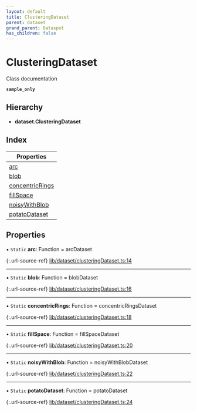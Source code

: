 ```yaml
---
layout: default
title: ClusteringDataset
parent: dataset
grand_parent: Dataspot
has_children: false
---
```


# ClusteringDataset

Class documentation

**`sample_only`** 

<div class="running-sample">
    <span class="running-sample-container" data-ref="documentation/clusteringDataset"></span>
    <script src='/dataspot/samples/clusteringDataset.js' title="documentation/clusteringDataset"></script>
</div>

## Hierarchy

* **dataset.ClusteringDataset**

## Index

| Properties |
|-----------|
| [arc](#arc) |
| [blob](#blob) |
| [concentricRings](#concentricrings) |
| [fillSpace](#fillspace) |
| [noisyWithBlob](#noisywithblob) |
| [potatoDataset](#potatodataset) |

## Properties

▪ `Static` **arc**: Function = arcDataset

{:.url-source-ref}
[lib/dataset/clusteringDataset.ts:14](https://github.com/ascentcore/dataspot/blob/40beee3/lib/dataset/clusteringDataset.ts#L14)

___

▪ `Static` **blob**: Function = blobDataset

{:.url-source-ref}
[lib/dataset/clusteringDataset.ts:16](https://github.com/ascentcore/dataspot/blob/40beee3/lib/dataset/clusteringDataset.ts#L16)

___

▪ `Static` **concentricRings**: Function = concentricRingsDataset

{:.url-source-ref}
[lib/dataset/clusteringDataset.ts:18](https://github.com/ascentcore/dataspot/blob/40beee3/lib/dataset/clusteringDataset.ts#L18)

___

▪ `Static` **fillSpace**: Function = fillSpaceDataset

{:.url-source-ref}
[lib/dataset/clusteringDataset.ts:20](https://github.com/ascentcore/dataspot/blob/40beee3/lib/dataset/clusteringDataset.ts#L20)

___

▪ `Static` **noisyWithBlob**: Function = noisyWithBlobDataset

{:.url-source-ref}
[lib/dataset/clusteringDataset.ts:22](https://github.com/ascentcore/dataspot/blob/40beee3/lib/dataset/clusteringDataset.ts#L22)

___

▪ `Static` **potatoDataset**: Function = potatoDataset

{:.url-source-ref}
[lib/dataset/clusteringDataset.ts:24](https://github.com/ascentcore/dataspot/blob/40beee3/lib/dataset/clusteringDataset.ts#L24)
